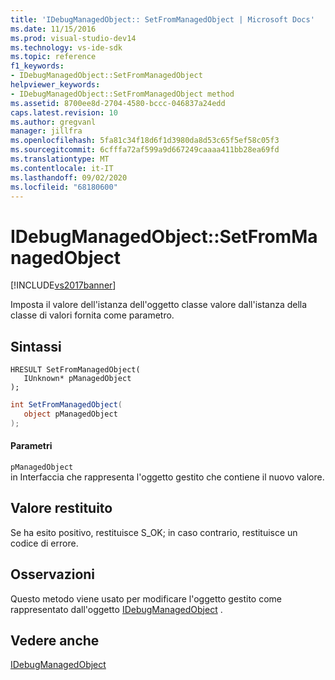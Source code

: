 ```yaml
---
title: 'IDebugManagedObject:: SetFromManagedObject | Microsoft Docs'
ms.date: 11/15/2016
ms.prod: visual-studio-dev14
ms.technology: vs-ide-sdk
ms.topic: reference
f1_keywords:
- IDebugManagedObject::SetFromManagedObject
helpviewer_keywords:
- IDebugManagedObject::SetFromManagedObject method
ms.assetid: 8700ee8d-2704-4580-bccc-046837a24edd
caps.latest.revision: 10
ms.author: gregvanl
manager: jillfra
ms.openlocfilehash: 5fa81c34f18d6f1d3980da8d53c65f5ef58c05f3
ms.sourcegitcommit: 6cfffa72af599a9d667249caaaa411bb28ea69fd
ms.translationtype: MT
ms.contentlocale: it-IT
ms.lasthandoff: 09/02/2020
ms.locfileid: "68180600"
---
```

# <a name="idebugmanagedobjectsetfrommanagedobject"></a>IDebugManagedObject::SetFromManagedObject
[!INCLUDE[vs2017banner](../../../includes/vs2017banner.md)]

Imposta il valore dell'istanza dell'oggetto classe valore dall'istanza della classe di valori fornita come parametro.  
  
## <a name="syntax"></a>Sintassi  
  
```cpp#  
HRESULT SetFromManagedObject(   
   IUnknown* pManagedObject  
);  
```  
  
```csharp  
int SetFromManagedObject(  
   object pManagedObject  
);  
```  
  
#### <a name="parameters"></a>Parametri  
 `pManagedObject`  
 in Interfaccia che rappresenta l'oggetto gestito che contiene il nuovo valore.  
  
## <a name="return-value"></a>Valore restituito  
 Se ha esito positivo, restituisce S_OK; in caso contrario, restituisce un codice di errore.  
  
## <a name="remarks"></a>Osservazioni  
 Questo metodo viene usato per modificare l'oggetto gestito come rappresentato dall'oggetto [IDebugManagedObject](../../../extensibility/debugger/reference/idebugmanagedobject.md) .  
  
## <a name="see-also"></a>Vedere anche  
 [IDebugManagedObject](../../../extensibility/debugger/reference/idebugmanagedobject.md)
